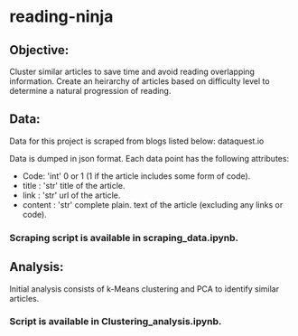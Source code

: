 # reading-ninja

## Objective: 
Cluster similar articles to save time and avoid reading overlapping information. 
Create an heirarchy of articles based on difficulty level to determine a natural progression of reading.

## Data:
Data for this project is scraped from blogs listed below:
dataquest.io

Data is dumped in json format.
Each data point has the following attributes:
* Code: 'int' 0 or 1 (1 if the article includes some form of code).
* title : 'str' title of the article.
* link : 'str' url of the article.
* content : 'str' complete plain. 
text of the article (excluding any links or code).

### Scraping script is available in scraping_data.ipynb.

## Analysis:
Initial analysis consists of k-Means clustering and PCA to identify similar articles.
### Script is available in Clustering_analysis.ipynb.


